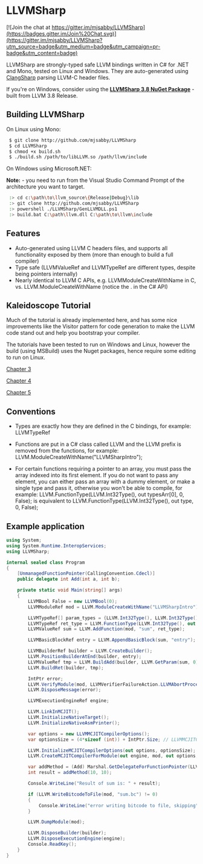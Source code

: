 # LLVMSharp

[![Join the chat at https://gitter.im/mjsabby/LLVMSharp](https://badges.gitter.im/Join%20Chat.svg)](https://gitter.im/mjsabby/LLVMSharp?utm_source=badge&utm_medium=badge&utm_campaign=pr-badge&utm_content=badge)

LLVMSharp are strongly-typed safe LLVM bindings written in C# for .NET and Mono, tested on Linux and Windows. They are auto-generated using [ClangSharp](http://www.clangsharp.org) parsing LLVM-C header files.

If you're on Windows, consider using the [**LLVMSharp 3.8 NuGet Package**](http://www.nuget.org/packages/LLVMSharp/3.8.0) - built from LLVM 3.8 Release.

## Building LLVMSharp

On Linux using Mono:

```bash
 $ git clone http://github.com/mjsabby/LLVMSharp
 $ cd LLVMSharp
 $ chmod +x build.sh
 $ ./build.sh /path/to/libLLVM.so /path/llvm/include
```

On Windows using Microsoft.NET:

**Note:** - you need to run from the Visual Studio Command Prompt of the architecture you want to target.

```bash
 :> cd c:\path\to\llvm_source\{Release|Debug}\lib
 :> git clone http://github.com/mjsabby/LLVMSharp
 :> powershell ./LLVMSharp/GenLLVMDLL.ps1
 :> build.bat C:\path\llvm.dll C:\path\to\llvm\include
```

## Features

 * Auto-generated using LLVM C headers files, and supports all functionality exposed by them (more than enough to build a full compiler)
 * Type safe (LLVMValueRef and LLVMTypeRef are different types, despite being pointers internally)
 * Nearly identical to LLVM C APIs, e.g. LLVMModuleCreateWithName in C, vs. LLVM.ModuleCreateWithName (notice the . in the C# API)

## Kaleidoscope Tutorial

Much of the tutorial is already implemented here, and has some nice improvements like the Visitor pattern for code generation to make the LLVM code stand out and help you bootstrap your compiler.

The tutorials have been tested to run on Windows and Linux, however the build (using MSBuild) uses the Nuget packages, hence require some editing to run on Linux.

[Chapter 3](https://github.com/mjsabby/LLVMSharp/tree/master/KaleidoscopeTutorial/Chapter3)

[Chapter 4](https://github.com/mjsabby/LLVMSharp/tree/master/KaleidoscopeTutorial/Chapter4)

[Chapter 5](https://github.com/mjsabby/LLVMSharp/tree/master/KaleidoscopeTutorial/Chapter5)

## Conventions

* Types are exactly how they are defined in the C bindings, for example: LLVMTypeRef

* Functions are put in a C# class called LLVM and the LLVM prefix is removed from the functions, for example: LLVM.ModuleCreateWithName("LLVMSharpIntro");

* For certain functions requiring a pointer to an array, you must pass the array indexed into its first element. If you do not want to pass any element, you can either pass an array with a dummy element, or make a single type and pass it, otherwise you won't be able to compile, for example: LLVM.FunctionType(LLVM.Int32Type(), out typesArr[0], 0, False); is equivalent to LLVM.FunctionType(LLVM.Int32Type(), out type, 0, False);

## Example application

```csharp
using System;
using System.Runtime.InteropServices;
using LLVMSharp;

internal sealed class Program
{
    [UnmanagedFunctionPointer(CallingConvention.Cdecl)]
    public delegate int Add(int a, int b);

    private static void Main(string[] args)
    {
        LLVMBool False = new LLVMBool(0);
        LLVMModuleRef mod = LLVM.ModuleCreateWithName("LLVMSharpIntro");

        LLVMTypeRef[] param_types = {LLVM.Int32Type(), LLVM.Int32Type()};
        LLVMTypeRef ret_type = LLVM.FunctionType(LLVM.Int32Type(), out param_types[0], 2, False);
        LLVMValueRef sum = LLVM.AddFunction(mod, "sum", ret_type);

        LLVMBasicBlockRef entry = LLVM.AppendBasicBlock(sum, "entry");

        LLVMBuilderRef builder = LLVM.CreateBuilder();
        LLVM.PositionBuilderAtEnd(builder, entry);
        LLVMValueRef tmp = LLVM.BuildAdd(builder, LLVM.GetParam(sum, 0), LLVM.GetParam(sum, 1), "tmp");
        LLVM.BuildRet(builder, tmp);

        IntPtr error;
        LLVM.VerifyModule(mod, LLVMVerifierFailureAction.LLVMAbortProcessAction, out error);
        LLVM.DisposeMessage(error);

        LLVMExecutionEngineRef engine;

        LLVM.LinkInMCJIT();
        LLVM.InitializeNativeTarget();
        LLVM.InitializeNativeAsmPrinter();

        var options = new LLVMMCJITCompilerOptions();
        var optionsSize = (4*sizeof (int)) + IntPtr.Size; // LLVMMCJITCompilerOptions has 4 ints and a pointer

        LLVM.InitializeMCJITCompilerOptions(out options, optionsSize);
        LLVM.CreateMCJITCompilerForModule(out engine, mod, out options, optionsSize, out error);

        var addMethod = (Add) Marshal.GetDelegateForFunctionPointer(LLVM.GetPointerToGlobal(engine, sum), typeof (Add));
        int result = addMethod(10, 10);

        Console.WriteLine("Result of sum is: " + result);

        if (LLVM.WriteBitcodeToFile(mod, "sum.bc") != 0)
        {
            Console.WriteLine("error writing bitcode to file, skipping");
        }

        LLVM.DumpModule(mod);

        LLVM.DisposeBuilder(builder);
        LLVM.DisposeExecutionEngine(engine);
        Console.ReadKey();
    }
}
````
